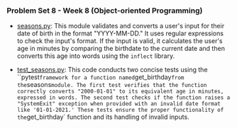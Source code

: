 ### Problem Set 8 - Week 8 (Object-oriented Programming)

- [seasons.py](./seasons/seasons.py):  This module validates and converts a user's input for their date of birth in the format "YYYY-MM-DD." It uses regular expressions to check the input's format. If the input is valid, it calculates the user's age in minutes by comparing the birthdate to the current date and then converts this age into words using the `inflect` library.
  
- [test_seasons.py](./seasons/test_seasons.py):  This code conducts two concise tests using the ``pytest` framework for a function named `get_birthday` from the `seasons` module. The first test verifies that the function correctly converts "2000-01-01" to its equivalent age in minutes, expressed in words. The second test checks if the function raises a "SystemExit" exception when provided with an invalid date format like '01-01-2021.' These tests ensure the proper functionality of the `get_birthday` function and its handling of invalid inputs.
